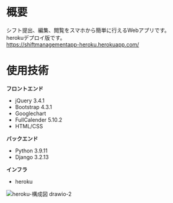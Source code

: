 # 概要
シフト提出、編集、閲覧をスマホから簡単に行えるWebアプリです。  
herokuデプロイ版です。  
https://shiftmanagementapp-heroku.herokuapp.com/
# 使用技術
**フロントエンド**
- jQuery 3.4.1
- Bootstrap 4.3.1
- Googlechart
- FullCalender 5.10.2
- HTML/CSS
  
**バックエンド**
- Python 3.9.11
- Django 3.2.13
  
**インフラ**
- heroku

![heroku-構成図 drawio-2](https://user-images.githubusercontent.com/66234583/174614077-86fcbcea-79b0-4c83-b77c-dd4a2bc48efb.svg)

